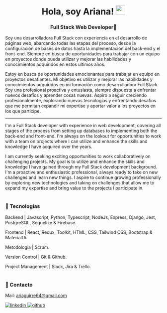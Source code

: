 <h1 align="center">Hola, soy Ariana! <img src = "https://raw.githubusercontent.com/MartinHeinz/MartinHeinz/master/wave.gif" width = 30px> </h1>
<h3 align="center">Full Stack Web Developer🌄</h3>

Soy una desarrolladora Full Stack con experiencia en el desarrollo de páginas web, abarcando todas las etapas del proceso, desde la configuración de bases de datos hasta la implementación del back-end y el front-end. Siempre en busca de oportunidades para trabajar con un equipo en proyectos donde pueda utilizar y mejorar las habilidades y conocimientos adquiridos en estos ultimos años. 

Estoy en busca de oportunidades emocionantes para trabajar en equipo en proyectos desafiantes. Mi objetivo es utilizar y mejorar las habilidades y conocimientos adquiridos en mi formación como desarrolladora Full Stack. Soy una profesional proactiva y entusiasta, siempre dispuesta a enfrentar nuevos desafíos y aprender cosas nuevas. Aspiro a seguir creciendo profesionalmente, explorando nuevas tecnologías y enfrentando desafíos que me permitan expandir mi expertise y aportar valor a los proyectos en los que participe.
<br/>

<hr/>

I'm a Full Stack developer with experience in web development, covering all stages of the process from setting up databases to implementing both the back-end and front-end. I'm always on the lookout for opportunities to work with a team on projects where I can utilize and enhance the skills and knowledge I have acquired over the years.

I am currently seeking exciting opportunities to work collaboratively on challenging projects. My goal is to utilize and enhance the skills and knowledge I have gained through my Full Stack development background. I'm a proactive and enthusiastic professional, always ready to take on new challenges and learn new things. I aspire to continue growing professionally by exploring new technologies and taking on challenges that allow me to expand my expertise and bring value to the projects I participate in.
<br/>
<br/>

### :small_red_triangle_down: Tecnologías
Backend | Javascript, Python, Typescript, NodeJs, Express, Django, Jest, PostgreSQL, Sequelize & Firebase.

Frontend | React, Redux, Toolkit, HTML, CSS, Tailwind CSS, Bootstrap & MaterialUi.

Metodología | Scrum.

Version Control | Git & Github.

Project Management | Slack, Jira & Trello.
<br/>
<br/>
  
### :link: Contacto
Mail: ariaguirre64@gmail.com 
  
<a href="https://www.linkedin.com/in/arianaaguirrerubio/" target="_blank">
<img src=https://img.shields.io/badge/linkedin-%231E77B5.svg?&style=for-the-badge&logo=linkedin&logoColor=white alt=linkedin style="margin-bottom: 5px;" />
</a>
<a href="https://github.com/ariaguirre" target="_blank">
<img src=https://img.shields.io/badge/github-%2324292e.svg?&style=for-the-badge&logo=github&logoColor=white alt=github style="margin-bottom: 5px;" />
</a>
<br/>

